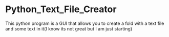 # Python_Text_File_Creator
This python program is a GUI that allows you to create a fold with a text file and some text in it(I know its not great but I am just starting)
